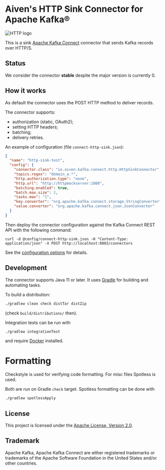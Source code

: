 # Aiven's HTTP Sink Connector for Apache Kafka®

![HTTP logo](docs/IETF-Badge-HTTP.png)

This is a sink [Apache Kafka Connect](https://kafka.apache.org/documentation/#connect) connector that sends Kafka records over HTTP/S.

## Status

We consider the connector **stable** despite the major version is currently 0.

## How it works

As default the connector uses the POST HTTP method to deliver records.

The connector supports:
- authorization (static, OAuth2);
- setting HTTP headers;
- batching;
- delivery retries.

An example of configuration (file `connect-http-sink.json`):

```json
{
  "name": "http-sink-test",
  "config": {
    "connector.class": "io.aiven.kafka.connect.http.HttpSinkConnector",
    "topics.regex": "domain_a.*",
    "http.authorization.type": "none",
    "http.url": "http://httpmockserver:1080",
    "batching.enabled": true,
    "batch.max.size": 2,
    "tasks.max": "1",
    "key.converter": "org.apache.kafka.connect.storage.StringConverter",
    "value.converter": "org.apache.kafka.connect.json.JsonConverter"
  }
}
```

Then deploy the connector configuration against the Kafka Connect REST API with the following command:

```shell
curl -d @config/connect-http-sink.json -H "Content-Type: application/json" -X POST http://localhost:8083/connectors
```

See the [configuration options](docs/sink-connector-config-options.rst) for details.

## Development

The connector supports Java 11 or later. It uses [Gradle](https://gradle.org/) for building and automating tasks.

To build a distribution:
```bash
./gradlew clean check distTar distZip
```
(check `build/distributions/` then).

Integration tests can be run with
```bash
./gradlew integrationTest
```
and require [Docker](https://www.docker.com/) installed.

# Formatting

Checkstyle is used for verifying code formatting.
For misc files Spotless is used.

Both are run on Gradle `check` target. Spotless formatting can be done with
```bash
./gradlew spotlessApply
```

## License

This project is licensed under the [Apache License, Version 2.0](LICENSE).

## Trademark

Apache Kafka, Apache Kafka Connect are either registered trademarks or trademarks of the Apache Software Foundation in the United States and/or other countries.
